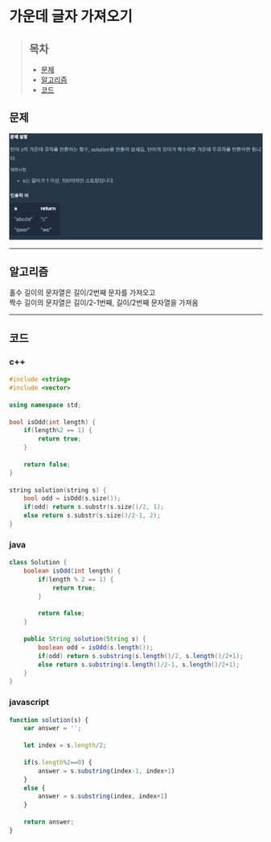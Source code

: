 # 가운데 글자 가져오기

> ## 목차
> * [문제](#문제)
> * [알고리즘](#알고리즘)
> * [코드](#코드)

## 문제
![문제](https://github.com/ryusehui/algorithm/blob/master/programmers/level1/problems/%EA%B0%80%EC%9A%B4%EB%8D%B0%20%EA%B8%80%EC%9E%90%20%EA%B0%80%EC%A0%B8%EC%98%A4%EA%B8%B0.PNG)
<hr/>

## 알고리즘
홀수 길이의 문자열은 길이/2번째 문자를 가져오고   
짝수 길이의 문자열은 길이/2-1번째, 길이/2번째 문자열을 가져옴
<hr/>

## 코드
### c++
```c++
#include <string>
#include <vector>
 
using namespace std;
 
bool isOdd(int length) {
    if(length%2 == 1) {
        return true;
    }
    
    return false;
}
 
string solution(string s) {
    bool odd = isOdd(s.size());
    if(odd) return s.substr(s.size()/2, 1);
    else return s.substr(s.size()/2-1, 2);
}
```

### java
```java
class Solution {
    boolean isOdd(int length) {
        if(length % 2 == 1) {
            return true;
        }
        
        return false;
    }
    
    public String solution(String s) {
        boolean odd = isOdd(s.length());
        if(odd) return s.substring(s.length()/2, s.length()/2+1);
        else return s.substring(s.length()/2-1, s.length()/2+1);
    }
}
```

### javascript
```javascript
function solution(s) {
    var answer = '';
    
    let index = s.length/2;
    
    if(s.length%2==0) {
        answer = s.substring(index-1, index+1)
    }
    else {
        answer = s.substring(index, index+1)
    }
    
    return answer;
}
```
